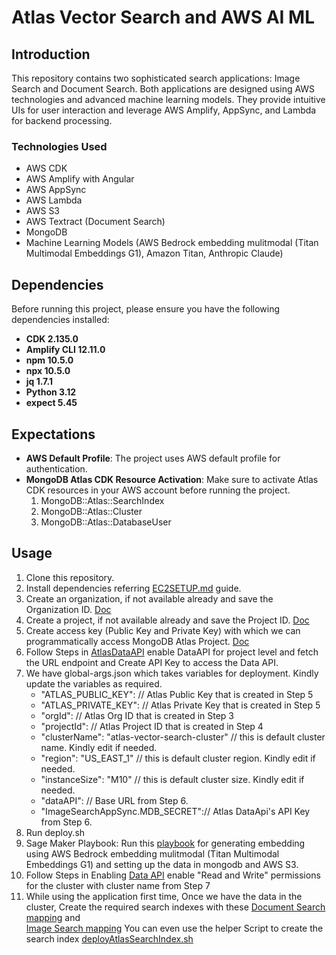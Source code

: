 # Atlas Vector Search and AWS AI ML

## Introduction
This repository contains two sophisticated search applications: Image Search and Document Search. Both applications are designed using AWS technologies and advanced machine learning models. They provide intuitive UIs for user interaction and leverage AWS Amplify, AppSync, and Lambda for backend processing.

### Technologies Used
- AWS CDK
- AWS Amplify with Angular
- AWS AppSync
- AWS Lambda
- AWS S3
- AWS Textract (Document Search)
- MongoDB
- Machine Learning Models (AWS Bedrock embedding mulitmodal (Titan Multimodal Embeddings G1), Amazon Titan, Anthropic Claude)

## Dependencies

Before running this project, please ensure you have the following dependencies installed:

- **CDK 2.135.0**
- **Amplify CLI 12.11.0**
- **npm 10.5.0**
- **npx 10.5.0**
- **jq 1.7.1**
- **Python 3.12**
- **expect 5.45**

## Expectations

- **AWS Default Profile**: The project uses AWS default profile for authentication.
- **MongoDB Atlas CDK Resource Activation**: Make sure to activate Atlas CDK resources in your AWS account before running the project.
    1. MongoDB::Atlas::SearchIndex
    2. MongoDB::Atlas::Cluster
    3. MongoDB::Atlas::DatabaseUser

## Usage

1. Clone this repository.
2. Install dependencies referring [EC2SETUP.md](https://github.com/mongodb-partners/AppModernization_Amplify_AppSync_with_MongoDB_Atlas_Vector_Search/blob/cdk_enabled_deployment/atlas-vector-search-cdk/EC2SETUP.md) guide.
3. Create an organization, if not available already and save the Organization ID. [Doc](https://www.mongodb.com/docs/atlas/government/tutorial/create-organization/)
4. Create a project, if not available already and save the Project ID. [Doc](https://www.mongodb.com/docs/atlas/government/tutorial/create-project/)
5. Create access key (Public Key and Private Key) with which we can programmatically access MongoDB Atlas Project. [Doc](https://www.mongodb.com/docs/atlas/configure-api-access/#grant-programmatic-access-to-a-project)
6. Follow Steps in [AtlasDataAPI](https://github.com/mongodb-partners/AppModernization_Amplify_AppSync_with_MongoDB_Atlas_Vector_Search/blob/cdk_enabled_deployment/atlas-vector-search-cdk/ATLASDATAAPI.md) enable DataAPI for project level and fetch the URL endpoint and Create API Key to access the Data API.
7. We have global-args.json which takes variables for deployment. Kindly update the variables as required. 
    - "ATLAS_PUBLIC_KEY": // Atlas Public Key that is created in Step 5 
    - "ATLAS_PRIVATE_KEY": // Atlas Private Key that is created in Step 5 
    - "orgId": // Atlas Org ID that is created in Step 3
    - "projectId": // Atlas Project ID that is created in Step 4
    - "clusterName": "atlas-vector-search-cluster" // this is default cluster name. Kindly edit if needed.
    - "region": "US_EAST_1" // this is default cluster region. Kindly edit if needed.
    - "instanceSize": "M10" // this is default cluster size. Kindly edit if needed.
    - "dataAPI": // Base URL from Step 6.
    - "ImageSearchAppSync.MDB_SECRET":// Atlas DataApi's API Key from Step 6.
8. Run deploy.sh
9. Sage Maker Playbook: Run this [playbook](https://github.com/mongodb-partners/AppModernization_Amplify_AppSync_with_MongoDB_Atlas_Vector_Search/blob/cdk_enabled_deployment/atlas-vector-search-cdk/resources/image-search/SagemakerNotebook/README.md) for generating embedding using AWS Bedrock embedding mulitmodal (Titan Multimodal Embeddings G1) and setting up the data in mongodb and AWS S3.
10. Follow Steps in Enabling [Data API](https://github.com/mongodb-partners/AppModernization_Amplify_AppSync_with_MongoDB_Atlas_Vector_Search/blob/cdk_enabled_deployment/atlas-vector-search-cdk/ATLASDATAAPI.md#enable-data-api-for-cluster) enable "Read and Write" permissions for the cluster with cluster name from Step 7
11. While using the application first time, Once we have the data in the cluster, Create the required search indexes with these [Document Search mapping](https://github.com/mongodb-partners/AppModernization_Amplify_AppSync_with_MongoDB_Atlas_Vector_Search/blob/cdk_enabled_deployment/atlas-vector-search-cdk/resources/document-search/Mongodb/searchindex.json) and  
[Image Search mapping](https://github.com/mongodb-partners/AppModernization_Amplify_AppSync_with_MongoDB_Atlas_Vector_Search/blob/cdk_enabled_deployment/atlas-vector-search-cdk/resources/image-search/Mongodb/searchindex.json)
You can even use the helper Script to create the search index [deployAtlasSearchIndex.sh](https://github.com/mongodb-partners/AppModernization_Amplify_AppSync_with_MongoDB_Atlas_Vector_Search/blob/cdk_enabled_deployment/atlas-vector-search-cdk/deployAtlasSearchIndex.sh)
